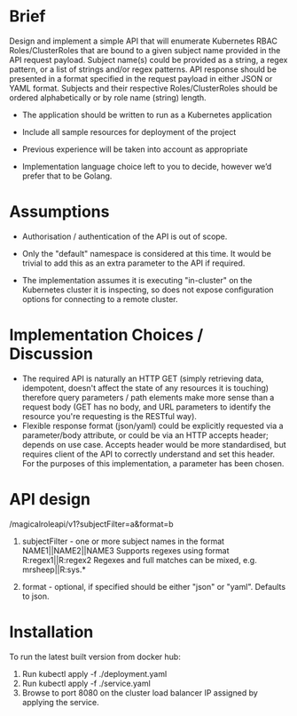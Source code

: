 # Brief

Design and implement a simple API that will enumerate Kubernetes RBAC Roles/ClusterRoles that are bound to a given subject name provided in the API request payload. Subject name(s) could be provided as a string, a regex pattern, or a list of strings and/or regex patterns. API response should be presented in a format specified in the request payload in either JSON or YAML format. Subjects and their respective Roles/ClusterRoles should be ordered alphabetically or by role name (string) length.

* The application should be written to run as a Kubernetes application 

* Include all sample resources for deployment of the project

* Previous experience will be taken into account as appropriate

* Implementation language choice left to you to decide, however we’d prefer that to be Golang.

# Assumptions

* Authorisation / authentication of the API is out of scope.

* Only the "default" namespace is considered at this time. It would be trivial to add this
  as an extra parameter to the API if required.

* The implementation assumes it is executing "in-cluster" on the Kubernetes cluster it is 
  inspecting, so does not expose configuration options for connecting to a remote cluster.

# Implementation Choices / Discussion

* The required API is naturally an HTTP GET (simply retrieving data, idempotent, doesn't affect the state of any resources it is touching) therefore query parameters / path elements make more sense than a request body (GET has no body, and URL parameters to identify the resource you're requesting is the RESTful way).
* Flexible response format (json/yaml) could be explicitly requested via a parameter/body attribute, or could be via an HTTP accepts header; depends on use case. Accepts header would be more standardised, but requires client of the API to correctly understand and set this header. For the purposes of this implementation, a parameter has been chosen.

# API design

/magicalroleapi/v1?subjectFilter=a&format=b

1. subjectFilter - one or more subject names in the format NAME1||NAME2||NAME3
   Supports regexes using format R:regex1||R:regex2
   Regexes and full matches can be mixed, e.g. mrsheep||R:sys.*

2. format - optional, if specified should be either "json" or "yaml". Defaults to json.

# Installation

To run the latest built version from docker hub:

1. Run kubectl apply -f ./deployment.yaml
2. Run kubectl apply -f ./service.yaml
3. Browse to port 8080 on the cluster load balancer IP assigned by applying the service.